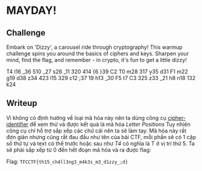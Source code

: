 # **MAYDAY!**
## **Challenge**
Embark on 'Dizzy', a carousel ride through cryptography! This warmup challenge spins you around the basics of ciphers and keys. Sharpen your mind, find the flag, and remember - in crypto, it's fun to get a little dizzy!

T4 l16 _36 510 _27 s26 _11 320 414 {6 }39 C2 T0 m28 317 y35 d31 F1 m22 g19 d38 z34 423 l15 329 c12 ;37 19 h13 _30 F5 t7 C3 325 z33 _21 h8 n18 132 k24
## **Writeup**
Vì không có định hướng về loại mã hóa này nên ta dùng công cụ [cipher-identifier](https://www.dcode.fr/cipher-identifier) để xem thử và được kết quả là mã hóa *Letter Positions*
Tuy nhiên công cụ chỉ hỗ trợ sắp xếp các chứ cái nên ta sẽ làm tay. Mã hóa này rất đơn giản nhưng cũng rất đau đầu như tên của bài CTF, mỗi phần sẽ có 1 cặp số thứ tự và text có thể trước hoặc sau như *T4* có nghĩa là T ở vị trí thứ 5. Ta sẽ phải sắp xếp từ 0 đến hết đoạn mã hóa và ra được flag:

Flag: `TFCCTF{th15_ch4ll3ng3_m4k3s_m3_d1zzy_;d}`
